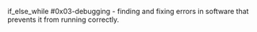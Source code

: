 if_else_while
#0x03-debugging - finding and fixing errors in software that prevents it from running correctly.
